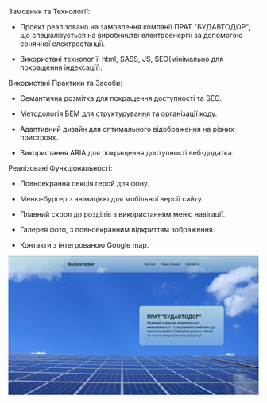 Замовник та Технології:

- Проект реалізовано на замовлення компанії ПРАТ "БУДАВТОДОР", що спеціалізується на виробництві електроенергії за допомогою сонячної електростанції.

- Використані технології: html, SASS, JS, SEO(мінімально для покращення індексації).

Використані Практики та Засоби:

- Семантична розмітка для покращення доступності та SEO.

- Методологія БЕМ для структурування та організації коду.

- Адаптивний дизайн для оптимального відображення на різних пристроях.

- Використання ARIA для покращення доступності веб-додатка.

Реалізовані Функціональності:

- Повноекранна секція герой для фону.

- Меню-бургер з анімацією для мобільної версії сайту.

- Плавний скрол до розділів з використанням меню навігації.

- Галерея фото, з повноекранним відкриттям зображення.

- Контакти з інтегрованою Google map.

<img src="./img/presentation.jpg"/>
